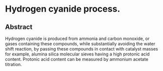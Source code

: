 # Hydrogen cyanide process.

## Abstract
Hydrogen cyanide is produced from ammonia and carbon monoxide, or gases containing these compounds, while substantially avoiding the water shift reaction, by passing these compounds in contact with catalyst masses for example, alumina silica molecular sieves having a high protonic acid content. Protonic acid content can be measured by ammonium acetate titration.